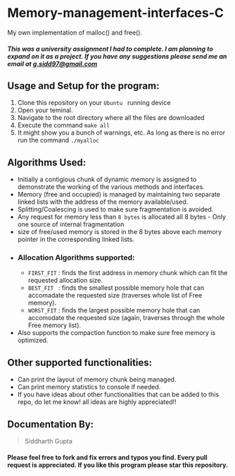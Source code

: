 # Memory-management-interfaces-C
My own implementation of malloc() and free().

##### This was a university assignment I had to complete. I am planning to expand on it as a project. If you have any suggestions please send me an email at g.sidd97@gmail.com

## Usage and Setup for the program:
  1. Clone this repository on your `Ubuntu ` running device
  2. Open your teminal.
  3. Navigate to the root directory where all the files are downloaded
  4. Execute the command `make all`
  5. It might show you a bunch of warnings, etc. As long as there is no error run the command `./myalloc`
  
## Algorithms Used:
  - Initially a contigious chunk of dynamic memory is assigned to demonstrate the working of the various methods and interfaces.
  - Memory (free and occupied) is managed by maintaining two separate linked lists with the address of the memory available/used.
  - Splitting/Coalescing is used to make sure fragmentation is avoided.
  - Any request for memory less than `8 bytes` is allocated all 8 bytes - Only one source of internal fragmentation
  - size of free/used memory is stored in the 8 bytes above each memory pointer in the corresponding linked lists.
  - ### Allocation Algorithms supported:
      - `FIRST_FIT` : finds the first address in memory chunk which can fit the requested allocation size.
      - `BEST_FIT ` : finds the smallest possible memory hole that can accomadate the requested size (traverses whole list of Free memory).
      - `WORST_FIT` : finds the largest possible memory hole that can accomodate the requested size (again, traverses through the whole Free memory list).
  - Also supports the compaction function to make sure free memory is optimized.
  
## Other supported functionalities:
  - Can print the layout of memory chunk being managed.
  - Can print memory statistics to console if needed.
  - If you have ideas about other functionalities that can be added to this repo, do let me know! all ideas are highly appreciated!!
  
## Documentation By:
> Siddharth Gupta
  
#### Please feel free to fork and fix errors and typos you find. Every pull request is appreciated. If you like this program please star this repository. 
